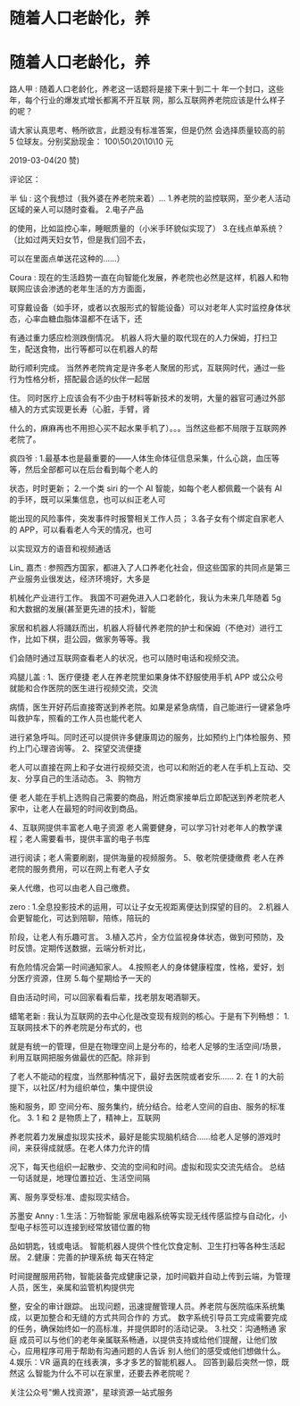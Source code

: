 # 随着人口老龄化，养

# 随着人口老龄化，养

路人甲 : 随着人口老龄化，养老这一话题将是接下来十到二十 年一个封口，这些年，每个行业的爆发式增长都离不开互联 网，那么互联网养老院应该是什么样子的呢？

请大家认真思考、畅所欲言，此题没有标准答案，但是仍然 会选择质量较高的前 5 位球友。分别奖励现金： 100\50\20\10\10 元

2019-03-04(20 赞)

评论区：

半 仙 : 这个我想过（我外婆在养老院来着）… 1.养老院的监控联网，至少老人活动区域的亲人可以随时查看。 2.电子产品

的使用，比如监控心率，睡眠质量的（小米手环貌似实现了） 3.在线点单系统？（比如过两天妇女节，但是我们回不去，

可以在里面点单送花这种的……）

Coura : 现在的生活趋势一直在向智能化发展，养老院也必然是这样，机器人和物联网应该会渗透的老年生活的方方面面，

可穿戴设备（如手环，或者以衣服形式的智能设备）可以对老年人实时监控身体状态，心率血糖血脂体温都不在话下，还

有通过重力感应检测跌倒情况。 机器人将大量的取代现在的人力保姆，打扫卫生，配送食物，出行等都可以在机器人的帮

助行顺利完成。 当然养老院肯定是许多老人聚居的形式，互联网时代，通过一些行为性格分析，搭配最合适的伙伴一起居

住。 同时医疗上应该会有不少由于材料等新技术的发明，大量的器官可通过外部植入的方式实现更长寿（心脏，手臂，肾

什么的，麻麻再也不用担心买不起水果手机了）。。。当然这些都不局限于互联网养老院了。

疯四爷 : 1.最基本也是最重要的——人体生命体征信息采集，什么心跳，血压等等，然后全部都可以在后台看到每个老人的

状态，时时更新； 2.一个类 siri 的一个 AI 智能，如每个老人都佩戴一个装有 AI 的手环，既可以采集信息，也可以纠正老人可

能出现的风险事件，突发事件时报警相关工作人员； 3.各子女有个绑定自家老人的 APP，可以看看老人今天的情况，也可

以实现双方的语音和视频通话

Lin_ 嘉杰 : 参照西方国家，都进入了人口养老化社会，但这些国家的共同点是第三产业服务业很发达，经济环境好，大多是

机械化产业进行工作。 我国不可避免进入人口老龄化，我认为未来几年随着 5g 和大数据的发展(甚至更先进的技术)，智能

家居和机器人将踊跃而出，机器人将替代养老院的护士和保姆（不绝对）进行工作，比如下棋，逛公园，做家务等等。我

们会随时通过互联网查看老人的状况，也可以随时电话和视频交流。

鸡腿儿盖 : 1、医疗便捷 老人在养老院里如果身体不舒服使用手机 APP 或公众号就能和合作医院的医生进行视频交流，交流

病情，医生开好药后直接寄送到养老院。如果是紧急病情，自己能进行一键紧急呼叫救护车，照看的工作人员也能代老人

进行紧急呼叫。同时还可以提供许多健康周边的服务，比如预约上门体检服务、预约上门心理咨询等。 2、探望交流便捷

老人可以直接在网上和子女进行视频交流，也可以和附近的老人在手机上互动、交友、分享自己的生活动态。 3、购物方

便 老人能在手机上选购自己需要的商品，附近商家接单后立即配送到养老院老人家中，让老人在最短的时间收到商品。

4、互联网提供丰富老人电子资源 老人需要健身，可以学习针对老年人的教学课程；老人需要看书，提供丰富的电子书库

进行阅读；老人需要刷剧，提供海量的视频服务。 5、敬老院便捷缴费 老人在养老院的服务费用，可以在网上有老人子女

亲人代缴，也可以由老人自己缴费。

zero : 1.全息投影技术的运用，可以让子女无视距离便达到探望的目的。 2.机器人会更智能化，可达到陪聊，陪练，陪玩的

阶段，让老人有乐趣可言。 3.植入芯片，全方位监视身体状态，做到可预防，及时反馈。定期传送数据，云端分析对比，

有危险情况会第一时间通知家人。 4.按照老人的身体健康程度，性格，爱好，划分医疗资源，住房 5.每个星期给予一天的

自由活动时间，可以回家看看后辈，找老朋友喝酒聊天。

蜡笔老新 : 我认为互联网的去中心化是改变现有规则的核心。于是有下列畅想： 1\. 互联网技术下的养老院是分布式的，也

就是有统一的管理，但是在物理空间上是分布的，给老人足够的生活空间/场景，利用互联网把服务做最优的匹配。除非到

了老人不能动的程度，当然那种情况下，最好去医院或者安乐…… 2\. 在 1 的大前提下，以社区/村为组织单位，集中提供设

施和服务，即 空间分布、服务集约，统分结合。给老人空间的自由、服务的标准化。 3\. 1 和 2 是物质上了，精神上，互联网

养老院着力发展虚拟现实技术，最好是能实现脑机结合……给老人足够的游戏时间，来获得成就感。在老人体力允许的情

况下，每天也组织一起散步、交流的空间和时间。虚拟和现实交流先结合。 总结一句话就是，地理位置拉近、生活空间隔

离、服务享受标准、虚拟现实结合。

苏墨安 Anny : 1.生活：万物智能 家居电器系统等实现无线传感监控与自动化，小型电子标签可以连接到经常放错位置的物

品如钥匙，钱或电话。 智能机器人提供个性化饮食定制、卫生打扫等各种生活起居。 2.健康：完善的护理系统 每天在特定

时间提醒服用药物，智能装备完成健康记录，加时间戳并自动上传到云端，为管理人员，医生，亲属和监管机构提供完

整，安全的审计跟踪。 出现问题，迅速提醒管理人员。养老院与医院临床系统集成，以更加整合和无缝的方式共同合作的 方式。 数字系统引导员工完成需要完成的任务，确保始终如一的高标准，并提供即时的活动记录。 3.社交：沟通畅通 家庭 成员可以与他们的老年亲属联系畅通，以提供支持或给他们提醒，让他们放心，应用程序可用于帮助有沟通问题的人告诉 别人他们的感受或他们想做什么。 4.娱乐：VR 逼真的在线表演，多才多艺的智能机器人。 回答到最后突然一惊，既然这 么智能为什么不可以在家里，还要去养老院呢？

关注公众号"懒人找资源"，星球资源一站式服务